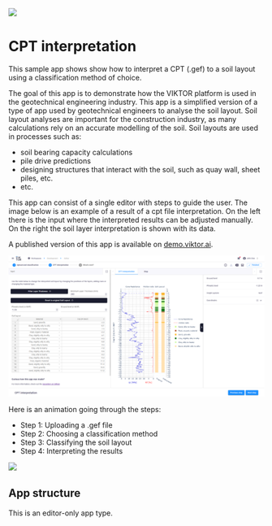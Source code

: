 ![](https://img.shields.io/badge/SDK-v14.0.0-blue) <Please check version is the same as specified in requirements.txt>

# CPT interpretation
This sample app shows show how to interpret a CPT (.gef) to a soil layout using a classification method of choice.

The goal of this app is to demonstrate how the VIKTOR platform is used in the geotechnical engineering industry. This
app is a simplified version of a type of app used by geotechnical engineers to analyse the soil layout. Soil layout 
analyses are important for the construction industry, as many calculations rely on an accurate modelling of the soil. 
Soil layouts are used in processes such as:
- soil bearing capacity calculations
- pile drive predictions
- designing structures that interact with the soil, such as quay wall, sheet piles, etc.
- etc.

This app can consist of a single editor with steps to guide the user. The image below is an example of a result of a cpt file interpretation. 
On the left there is the input where the interpreted results can be adjusted manually. On the right the soil layer interpretation is shown with its data.

A published version of this app is available on [demo.viktor.ai](https://demo.viktor.ai/workspaces/63/app/).

![](resources/cpt_visualisation.png)

Here is an animation going through the steps: 
- Step 1: Uploading a .gef file
- Step 2: Choosing a classification method
- Step 3: Classifying the soil layout
- Step 4: Interpreting the results

![](resources/steps.gif)


## App structure
This is an editor-only app type.
